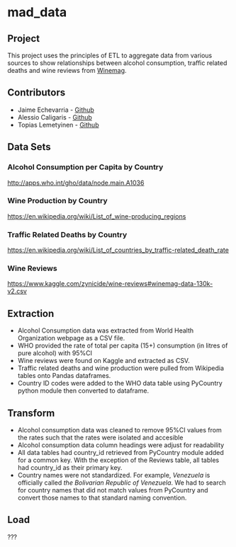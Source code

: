 # mad_data

## Project
This project uses the principles of ETL to aggregate data from various sources to show relationships between alcohol consumption, traffic related deaths and wine reviews from [Winemag](https://www.winemag.com/).

## Contributors
* Jaime Echevarria - [Github](https://github.com/jaime030690)
* Alessio Caligaris - [Github](https://github.com/ac1093)
* Topias Lemetyinen - [Github](https://github.com/TJL30308)

## Data Sets

### Alcohol Consumption per Capita by Country

http://apps.who.int/gho/data/node.main.A1036

### Wine Production by Country
https://en.wikipedia.org/wiki/List_of_wine-producing_regions

### Traffic Related Deaths by Country
https://en.wikipedia.org/wiki/List_of_countries_by_traffic-related_death_rate

### Wine Reviews
https://www.kaggle.com/zynicide/wine-reviews#winemag-data-130k-v2.csv

## Extraction
- Alcohol Consumption data was extracted from World Health Organization webpage as a CSV file.
- WHO provided the rate of total per capita (15+) consumption (in litres of pure alcohol) with 95%CI
- Wine reviews were found on Kaggle and extracted as CSV.
- Traffic related deaths and wine production were pulled from Wikipedia tables onto Pandas dataframes.
- Country ID codes were added to the WHO data table using PyCountry python module then converted to dataframe.

## Transform
- Alcohol consumption data was cleaned to remove 95%CI values from the rates such that the rates were isolated and accesible
- Alcohol consumption data column headings were adjust for readability
- All data tables had country_id retrieved from PyCountry module added for a common key. With the exception of the Reviews table, all tables had country_id as their primary key.
- Country names were not standardized. For example, *Venezuela* is officially called *the Bolivarian Republic of Venezuela*. We had to search for country names that did not match values from PyCountry and convert those names to that standard naming convention.

## Load
???
